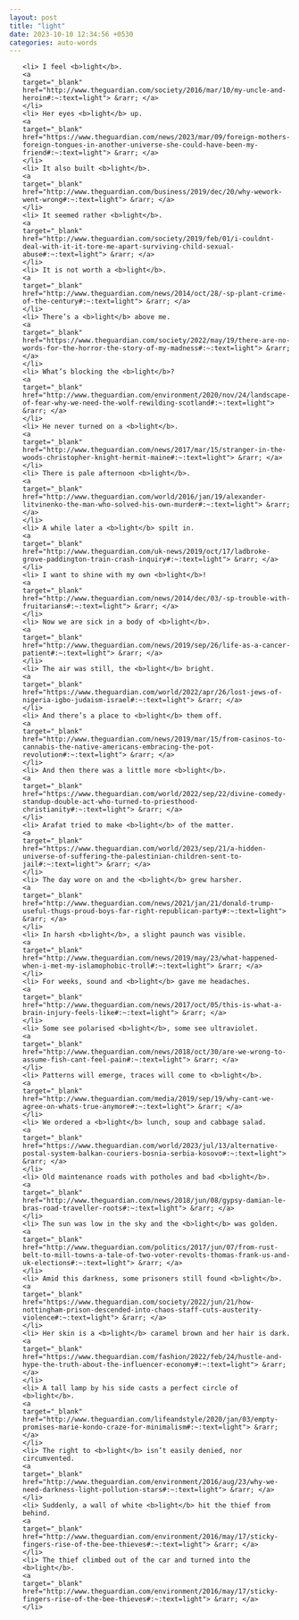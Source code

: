 ```yaml
---
layout: post
title: "light"
date: 2023-10-10 12:34:56 +0530
categories: auto-words
---
```

<ol>

    <li> I feel <b>light</b>.
    <a 
    target="_blank" 
    href="http://www.theguardian.com/society/2016/mar/10/my-uncle-and-heroin#:~:text=light"> &rarr; </a>
    </li>
    <li> Her eyes <b>light</b> up.
    <a 
    target="_blank" 
    href="https://www.theguardian.com/news/2023/mar/09/foreign-mothers-foreign-tongues-in-another-universe-she-could-have-been-my-friend#:~:text=light"> &rarr; </a>
    </li>
    <li> It also built <b>light</b>.
    <a 
    target="_blank" 
    href="http://www.theguardian.com/business/2019/dec/20/why-wework-went-wrong#:~:text=light"> &rarr; </a>
    </li>
    <li> It seemed rather <b>light</b>.
    <a 
    target="_blank" 
    href="http://www.theguardian.com/society/2019/feb/01/i-couldnt-deal-with-it-it-tore-me-apart-surviving-child-sexual-abuse#:~:text=light"> &rarr; </a>
    </li>
    <li> It is not worth a <b>light</b>.
    <a 
    target="_blank" 
    href="http://www.theguardian.com/news/2014/oct/28/-sp-plant-crime-of-the-century#:~:text=light"> &rarr; </a>
    </li>
    <li> There’s a <b>light</b> above me.
    <a 
    target="_blank" 
    href="https://www.theguardian.com/society/2022/may/19/there-are-no-words-for-the-horror-the-story-of-my-madness#:~:text=light"> &rarr; </a>
    </li>
    <li> What’s blocking the <b>light</b>?
    <a 
    target="_blank" 
    href="http://www.theguardian.com/environment/2020/nov/24/landscape-of-fear-why-we-need-the-wolf-rewilding-scotland#:~:text=light"> &rarr; </a>
    </li>
    <li> He never turned on a <b>light</b>.
    <a 
    target="_blank" 
    href="http://www.theguardian.com/news/2017/mar/15/stranger-in-the-woods-christopher-knight-hermit-maine#:~:text=light"> &rarr; </a>
    </li>
    <li> There is pale afternoon <b>light</b>.
    <a 
    target="_blank" 
    href="http://www.theguardian.com/world/2016/jan/19/alexander-litvinenko-the-man-who-solved-his-own-murder#:~:text=light"> &rarr; </a>
    </li>
    <li> A while later a <b>light</b> spilt in.
    <a 
    target="_blank" 
    href="http://www.theguardian.com/uk-news/2019/oct/17/ladbroke-grove-paddington-train-crash-inquiry#:~:text=light"> &rarr; </a>
    </li>
    <li> I want to shine with my own <b>light</b>!
    <a 
    target="_blank" 
    href="http://www.theguardian.com/news/2014/dec/03/-sp-trouble-with-fruitarians#:~:text=light"> &rarr; </a>
    </li>
    <li> Now we are sick in a body of <b>light</b>.
    <a 
    target="_blank" 
    href="http://www.theguardian.com/news/2019/sep/26/life-as-a-cancer-patient#:~:text=light"> &rarr; </a>
    </li>
    <li> The air was still, the <b>light</b> bright.
    <a 
    target="_blank" 
    href="https://www.theguardian.com/world/2022/apr/26/lost-jews-of-nigeria-igbo-judaism-israel#:~:text=light"> &rarr; </a>
    </li>
    <li> And there’s a place to <b>light</b> them off.
    <a 
    target="_blank" 
    href="http://www.theguardian.com/news/2019/mar/15/from-casinos-to-cannabis-the-native-americans-embracing-the-pot-revolution#:~:text=light"> &rarr; </a>
    </li>
    <li> And then there was a little more <b>light</b>.
    <a 
    target="_blank" 
    href="https://www.theguardian.com/world/2022/sep/22/divine-comedy-standup-double-act-who-turned-to-priesthood-christianity#:~:text=light"> &rarr; </a>
    </li>
    <li> Arafat tried to make <b>light</b> of the matter.
    <a 
    target="_blank" 
    href="https://www.theguardian.com/world/2023/sep/21/a-hidden-universe-of-suffering-the-palestinian-children-sent-to-jail#:~:text=light"> &rarr; </a>
    </li>
    <li> The day wore on and the <b>light</b> grew harsher.
    <a 
    target="_blank" 
    href="http://www.theguardian.com/news/2021/jan/21/donald-trump-useful-thugs-proud-boys-far-right-republican-party#:~:text=light"> &rarr; </a>
    </li>
    <li> In harsh <b>light</b>, a slight paunch was visible.
    <a 
    target="_blank" 
    href="http://www.theguardian.com/news/2019/may/23/what-happened-when-i-met-my-islamophobic-troll#:~:text=light"> &rarr; </a>
    </li>
    <li> For weeks, sound and <b>light</b> gave me headaches.
    <a 
    target="_blank" 
    href="http://www.theguardian.com/news/2017/oct/05/this-is-what-a-brain-injury-feels-like#:~:text=light"> &rarr; </a>
    </li>
    <li> Some see polarised <b>light</b>, some see ultraviolet.
    <a 
    target="_blank" 
    href="http://www.theguardian.com/news/2018/oct/30/are-we-wrong-to-assume-fish-cant-feel-pain#:~:text=light"> &rarr; </a>
    </li>
    <li> Patterns will emerge, traces will come to <b>light</b>.
    <a 
    target="_blank" 
    href="http://www.theguardian.com/media/2019/sep/19/why-cant-we-agree-on-whats-true-anymore#:~:text=light"> &rarr; </a>
    </li>
    <li> We ordered a <b>light</b> lunch, soup and cabbage salad.
    <a 
    target="_blank" 
    href="https://www.theguardian.com/world/2023/jul/13/alternative-postal-system-balkan-couriers-bosnia-serbia-kosovo#:~:text=light"> &rarr; </a>
    </li>
    <li> Old maintenance roads with potholes and bad <b>light</b>.
    <a 
    target="_blank" 
    href="http://www.theguardian.com/news/2018/jun/08/gypsy-damian-le-bras-road-traveller-roots#:~:text=light"> &rarr; </a>
    </li>
    <li> The sun was low in the sky and the <b>light</b> was golden.
    <a 
    target="_blank" 
    href="http://www.theguardian.com/politics/2017/jun/07/from-rust-belt-to-mill-towns-a-tale-of-two-voter-revolts-thomas-frank-us-and-uk-elections#:~:text=light"> &rarr; </a>
    </li>
    <li> Amid this darkness, some prisoners still found <b>light</b>.
    <a 
    target="_blank" 
    href="https://www.theguardian.com/society/2022/jun/21/how-nottingham-prison-descended-into-chaos-staff-cuts-austerity-violence#:~:text=light"> &rarr; </a>
    </li>
    <li> Her skin is a <b>light</b> caramel brown and her hair is dark.
    <a 
    target="_blank" 
    href="https://www.theguardian.com/fashion/2022/feb/24/hustle-and-hype-the-truth-about-the-influencer-economy#:~:text=light"> &rarr; </a>
    </li>
    <li> A tall lamp by his side casts a perfect circle of <b>light</b>.
    <a 
    target="_blank" 
    href="http://www.theguardian.com/lifeandstyle/2020/jan/03/empty-promises-marie-kondo-craze-for-minimalism#:~:text=light"> &rarr; </a>
    </li>
    <li> The right to <b>light</b> isn’t easily denied, nor circumvented.
    <a 
    target="_blank" 
    href="http://www.theguardian.com/environment/2016/aug/23/why-we-need-darkness-light-pollution-stars#:~:text=light"> &rarr; </a>
    </li>
    <li> Suddenly, a wall of white <b>light</b> hit the thief from behind.
    <a 
    target="_blank" 
    href="http://www.theguardian.com/environment/2016/may/17/sticky-fingers-rise-of-the-bee-thieves#:~:text=light"> &rarr; </a>
    </li>
    <li> The thief climbed out of the car and turned into the <b>light</b>.
    <a 
    target="_blank" 
    href="http://www.theguardian.com/environment/2016/may/17/sticky-fingers-rise-of-the-bee-thieves#:~:text=light"> &rarr; </a>
    </li>